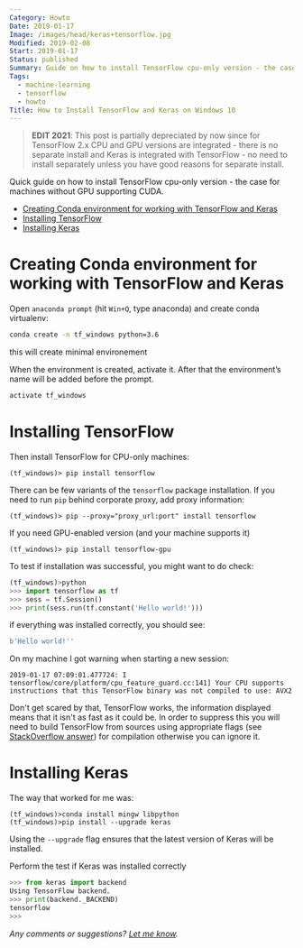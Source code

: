 ```yaml
---
Category: Howto
Date: 2019-01-17
Image: /images/head/keras+tensorflow.jpg
Modified: 2019-02-08
Start: 2019-01-17
Status: published
Summary: Guide on how to install TensorFlow cpu-only version - the case for machines without GPU supporting CUDA. Step-by-step procedure starting from creating conda environment till testing if TensorFlow and Keras Works.
Tags:
  - machine-learning
  - tensorflow
  - howto
Title: How to Install TensorFlow and Keras on Windows 10
---
```

> **EDIT 2021**: This post is partially depreciated by now since for TensorFlow 2.x CPU and GPU versions are integrated - there is no separate install and Keras is integrated with TensorFlow - no need to install separately unless you have good reasons for separate install.

Quick guide on how to install TensorFlow cpu-only version - the case for machines without GPU supporting CUDA.
<!-- MarkdownTOC autolink="true" autoanchor="true" -->

- [Creating Conda environment for working with TensorFlow and Keras](#creating-conda-environment-for-working-with-tensorflow-and-keras)
- [Installing TensorFlow](#installing-tensorflow)
- [Installing Keras](#installing-keras)

<!-- /MarkdownTOC -->

<a id="creating-conda-environment-for-working-with-tensorflow-and-keras"></a>

# Creating Conda environment for working with TensorFlow and Keras

Open `anaconda prompt` (hit `Win+Q`, type anaconda) and create conda virtualenv:

```sh
conda create -n tf_windows python=3.6
```

this will create minimal environement

When the environment is created, activate it. After that the environment’s name will be added before the prompt.

```sh
activate tf_windows
```

<a id="installing-tensorflow"></a>

# Installing TensorFlow

Then install TensorFlow for CPU-only machines:

```text
(tf_windows)> pip install tensorflow
```

There can be few variants of the `tensorflow` package installation. If you need to run `pip` behind corporate proxy, add proxy information:

```text
(tf_windows)> pip --proxy="proxy_url:port" install tensorflow
```

If you need GPU-enabled version (and your machine supports it)

```text
(tf_windows)> pip install tensorflow-gpu
```

To test if installation was successful, you might want to do check:

```python
(tf_windows)>python
>>> import tensorflow as tf
>>> sess = tf.Session()
>>> print(sess.run(tf.constant('Hello world!')))
```

if everything was installed correctly, you should see:

```python
b'Hello world!''
```

On my machine I got warning when starting a new session:

```text
2019-01-17 07:09:01.477724: I tensorflow/core/platform/cpu_feature_guard.cc:141] Your CPU supports instructions that this TensorFlow binary was not compiled to use: AVX2
```

Don't get scared by that, TensorFlow works, the information displayed means that it isn't as fast as it could be.
In order to suppress this you will need to build TensorFlow from sources using appropriate flags (see [StackOverflow answer](https://stackoverflow.com/questions/41293077/how-to-compile-tensorflow-with-sse4-2-and-avx-instructions?rq=1)) for compilation otherwise you can ignore it.

<a id="installing-keras"></a>

# Installing Keras

The way that worked for me was:

```
(tf_windows)>conda install mingw libpython
(tf_windows)>pip install --upgrade keras
```

Using the `--upgrade` flag ensures that the latest version of Keras will be installed.

Perform the test if Keras was installed correctly

```python
>>> from keras import backend
Using TensorFlow backend.
>>> print(backend._BACKEND)
tensorflow
>>>
```

*Any comments or suggestions? [Let me know](mailto:ksafjan@gmail.com?subject=Blog+post).*

